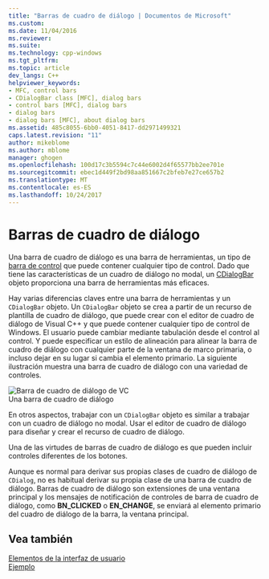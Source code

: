 ```yaml
---
title: "Barras de cuadro de diálogo | Documentos de Microsoft"
ms.custom: 
ms.date: 11/04/2016
ms.reviewer: 
ms.suite: 
ms.technology: cpp-windows
ms.tgt_pltfrm: 
ms.topic: article
dev_langs: C++
helpviewer_keywords:
- MFC, control bars
- CDialogBar class [MFC], dialog bars
- control bars [MFC], dialog bars
- dialog bars
- dialog bars [MFC], about dialog bars
ms.assetid: 485c8055-6bb0-4051-8417-dd2971499321
caps.latest.revision: "11"
author: mikeblome
ms.author: mblome
manager: ghogen
ms.openlocfilehash: 100d17c3b5594c7c44e6002d4f65577bb2ee701e
ms.sourcegitcommit: ebec1d449f2bd98aa851667c2bfeb7e27ce657b2
ms.translationtype: MT
ms.contentlocale: es-ES
ms.lasthandoff: 10/24/2017
---
```

# <a name="dialog-bars"></a>Barras de cuadro de diálogo
Una barra de cuadro de diálogo es una barra de herramientas, un tipo de [barra de control](../mfc/control-bars.md) que puede contener cualquier tipo de control. Dado que tiene las características de un cuadro de diálogo no modal, un [CDialogBar](../mfc/reference/cdialogbar-class.md) objeto proporciona una barra de herramientas más eficaces.  
  
 Hay varias diferencias claves entre una barra de herramientas y un `CDialogBar` objeto. Un `CDialogBar` objeto se crea a partir de un recurso de plantilla de cuadro de diálogo, que puede crear con el editor de cuadro de diálogo de Visual C++ y que puede contener cualquier tipo de control de Windows. El usuario puede cambiar mediante tabulación desde el control al control. Y puede especificar un estilo de alineación para alinear la barra de cuadro de diálogo con cualquier parte de la ventana de marco primaria, o incluso dejar en su lugar si cambia el elemento primario. La siguiente ilustración muestra una barra de cuadro de diálogo con una variedad de controles.  
  
 ![Barra de cuadro de diálogo de VC](../mfc/media/vc378t1.gif "vc378t1")  
Una barra de cuadro de diálogo  
  
 En otros aspectos, trabajar con un `CDialogBar` objeto es similar a trabajar con un cuadro de diálogo no modal. Usar el editor de cuadro de diálogo para diseñar y crear el recurso de cuadro de diálogo.  
  
 Una de las virtudes de barras de cuadro de diálogo es que pueden incluir controles diferentes de los botones.  
  
 Aunque es normal para derivar sus propias clases de cuadro de diálogo de `CDialog`, no es habitual derivar su propia clase de una barra de cuadro de diálogo. Barras de cuadro de diálogo son extensiones de una ventana principal y los mensajes de notificación de controles de barra de cuadro de diálogo, como **BN_CLICKED** o **EN_CHANGE**, se enviará al elemento primario del cuadro de diálogo de la barra, la ventana principal.  
  
## <a name="see-also"></a>Vea también  
 [Elementos de la interfaz de usuario](../mfc/user-interface-elements-mfc.md)   
 [Ejemplo](../visual-cpp-samples.md)


